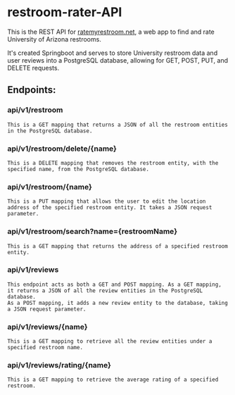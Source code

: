 # restroom-rater-API
This is the REST API for [ratemyrestroom.net](https://ratemyrestroom.net/), a web app to find and rate University of Arizona restrooms. 

It's created Springboot and serves to store University restroom data and user reviews into a PostgreSQL database, allowing for GET, POST, PUT, and DELETE requests.

## Endpoints:

### api/v1/restroom

    This is a GET mapping that returns a JSON of all the restroom entities in the PostgreSQL database.

### api/v1/restroom/delete/{name}

    This is a DELETE mapping that removes the restroom entity, with the specified name, from the PostgreSQL database.

### api/v1/restroom/{name}

    This is a PUT mapping that allows the user to edit the location address of the specified restroom entity. It takes a JSON request parameter.

### api/v1/restroom/search?name={restroomName}

    This is a GET mapping that returns the address of a specified restroom entity.

### api/v1/reviews

    This endpoint acts as both a GET and POST mapping. As a GET mapping, it returns a JSON of all the review entities in the PostgreSQL database.
    As a POST mapping, it adds a new review entity to the database, taking a JSON request parameter.

### api/v1/reviews/{name}

    This is a GET mapping to retrieve all the review entities under a specified restroom name.

### api/v1/reviews/rating/{name}

    This is a GET mapping to retrieve the average rating of a specified restroom. 
